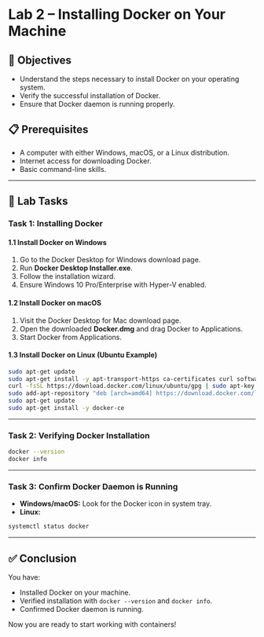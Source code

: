 # Lab 2 – Installing Docker on Your Machine

## 🎯 Objectives
- Understand the steps necessary to install Docker on your operating system.
- Verify the successful installation of Docker.
- Ensure that Docker daemon is running properly.

## 📋 Prerequisites
- A computer with either Windows, macOS, or a Linux distribution.
- Internet access for downloading Docker.
- Basic command-line skills.

---

## 📝 Lab Tasks

### Task 1: Installing Docker

#### 1.1 Install Docker on Windows
1. Go to the Docker Desktop for Windows download page.  
2. Run **Docker Desktop Installer.exe**.  
3. Follow the installation wizard.  
4. Ensure Windows 10 Pro/Enterprise with Hyper-V enabled.

#### 1.2 Install Docker on macOS
1. Visit the Docker Desktop for Mac download page.  
2. Open the downloaded **Docker.dmg** and drag Docker to Applications.  
3. Start Docker from Applications.

#### 1.3 Install Docker on Linux (Ubuntu Example)
```bash
sudo apt-get update
sudo apt-get install -y apt-transport-https ca-certificates curl software-properties-common
curl -fsSL https://download.docker.com/linux/ubuntu/gpg | sudo apt-key add -
sudo add-apt-repository "deb [arch=amd64] https://download.docker.com/linux/ubuntu $(lsb_release -cs) stable"
sudo apt-get update
sudo apt-get install -y docker-ce
```

---

### Task 2: Verifying Docker Installation

```bash
docker --version
docker info
```

---

### Task 3: Confirm Docker Daemon is Running

- **Windows/macOS:** Look for the Docker icon in system tray.  
- **Linux:**  
```bash
systemctl status docker
```

---

## ✅ Conclusion
You have:
- Installed Docker on your machine.  
- Verified installation with `docker --version` and `docker info`.  
- Confirmed Docker daemon is running.  

Now you are ready to start working with containers!
